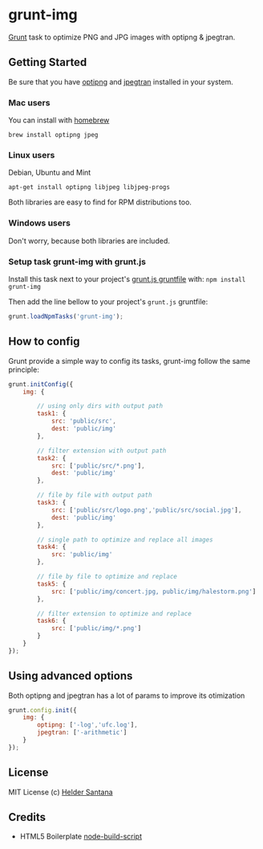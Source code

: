 grunt-img
=============

[Grunt][grunt] task to optimize PNG and JPG images with optipng & jpegtran.

## Getting Started

Be sure that you have [optipng][optipng] and [jpegtran][jpegtran] installed in your system. 

### Mac users
You can install with [homebrew][homebrew]
```shell
brew install optipng jpeg
```

### Linux users
Debian, Ubuntu and Mint
```shell
apt-get install optipng libjpeg libjpeg-progs
```
Both libraries are easy to find for RPM distributions too.

### Windows users
Don't worry, because both libraries are included.

### Setup task grunt-img with grunt.js
Install this task next to your project's [grunt.js gruntfile][getting_started] with: `npm install grunt-img`

Then add the line bellow to your project's `grunt.js` gruntfile:

```javascript
grunt.loadNpmTasks('grunt-img');
```

## How to config
Grunt provide a simple way to config its tasks, grunt-img follow the same principle:

```js
grunt.initConfig({
    img: {

        // using only dirs with output path
        task1: {
            src: 'public/src',
            dest: 'public/img'
        },

        // filter extension with output path
        task2: {
            src: ['public/src/*.png'],
            dest: 'public/img'
        },

        // file by file with output path
        task3: {
            src: ['public/src/logo.png','public/src/social.jpg'],
            dest: 'public/img'
        },

        // single path to optimize and replace all images
        task4: {
            src: 'public/img'
        },

        // file by file to optimize and replace
        task5: {
            src: ['public/img/concert.jpg, public/img/halestorm.png']
        },

        // filter extension to optimize and replace
        task6: {
            src: ['public/img/*.png']
        }
    }
});
```

## Using advanced options
Both optipng and jpegtran has a lot of params to improve its otimization

```js
grunt.config.init({
    img: {
        optipng: ['-log','ufc.log'],
        jpegtran: ['-arithmetic']
    }
});
```


## License

MIT License
(c) [Helder Santana](http://heldr.com)

Credits
---------------
* HTML5 Boilerplate [node-build-script][node-build-script]

[node-build-script]: http://github.com/h5bp/node-build-script
[grunt]: https://github.com/cowboy/grunt
[getting_started]: https://github.com/cowboy/grunt/blob/master/docs/getting_started.md
[jpegtran]: http://jpegclub.org/jpegtran/
[optipng]: http://optipng.sourceforge.net/
[homebrew]: http://mxcl.github.com/homebrew/